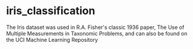 # iris_classification
The Iris dataset was used in R.A. Fisher's classic 1936 paper, The Use of Multiple Measurements in Taxonomic Problems, and can also be found on the UCI Machine Learning Repository
